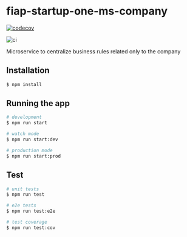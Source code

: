 # fiap-startup-one-ms-company

[![codecov](https://codecov.io/gh/wnqueiroz/fiap-startup-one-ms-company/branch/main/graph/badge.svg?token=70iyUaZs2l)](https://codecov.io/gh/wnqueiroz/fiap-startup-one-ms-company)

![ci](https://github.com/wnqueiroz/fiap-startup-one-ms-company/workflows/ci/badge.svg)

Microservice to centralize business rules related only to the company

## Installation

```bash
$ npm install
```

## Running the app

```bash
# development
$ npm run start

# watch mode
$ npm run start:dev

# production mode
$ npm run start:prod
```

## Test

```bash
# unit tests
$ npm run test

# e2e tests
$ npm run test:e2e

# test coverage
$ npm run test:cov
```
